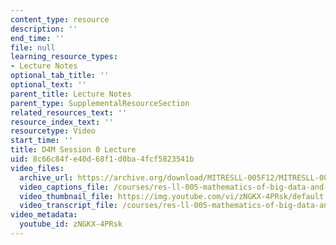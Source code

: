 ```yaml
---
content_type: resource
description: ''
end_time: ''
file: null
learning_resource_types:
- Lecture Notes
optional_tab_title: ''
optional_text: ''
parent_title: Lecture Notes
parent_type: SupplementalResourceSection
related_resources_text: ''
resource_index_text: ''
resourcetype: Video
start_time: ''
title: D4M Session 0 Lecture
uid: 8c66c84f-e40d-68f1-d0ba-4fcf5823541b
video_files:
  archive_url: https://archive.org/download/MITRESLL-005F12/MITRESLL-005F12_L00_Lec_300k.mp4
  video_captions_file: /courses/res-ll-005-mathematics-of-big-data-and-machine-learning-january-iap-2020/a148c4f1683f570a8ee8f6599c232ec6_zNGKX-4PRsk.vtt
  video_thumbnail_file: https://img.youtube.com/vi/zNGKX-4PRsk/default.jpg
  video_transcript_file: /courses/res-ll-005-mathematics-of-big-data-and-machine-learning-january-iap-2020/e64f20c15851982082f23efac765fdc9_zNGKX-4PRsk.pdf
video_metadata:
  youtube_id: zNGKX-4PRsk
---
```

